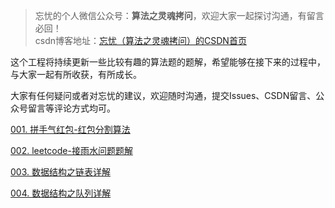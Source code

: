 >忘忧的个人微信公众号：**算法之灵魂拷问**，欢迎大家一起探讨沟通，有留言必回！  
csdn博客地址：<a href="https://me.csdn.net/u013054715">忘忧（算法之灵魂拷问）的CSDN首页</a>

这个工程将持续更新一些比较有趣的算法题的题解，希望能够在接下来的过程中，与大家一起有所收获，有所成长。  
  
  
大家有任何疑问或者对忘忧的建议，欢迎随时沟通，提交Issues、CSDN留言、公众号留言等评论方式均可。  
  
  
<a href="https://github.com/wangyou-algorithm/algorithm/blob/master/redpacket/%E6%8B%BC%E6%89%8B%E6%B0%94%E7%BA%A2%E5%8C%85-%E7%BA%A2%E5%8C%85%E5%88%86%E5%89%B2%E7%AE%97%E6%B3%95.md">001. 拼手气红包-红包分割算法</a>

<a href="https://github.com/wangyou-algorithm/algorithm/blob/master/rain/leetcode-%E6%8E%A5%E9%9B%A8%E6%B0%B4%E9%97%AE%E9%A2%98%E9%A2%98%E8%A7%A3.md">002. leetcode-接雨水问题题解</a>

<a href="https://github.com/wangyou-algorithm/algorithm/blob/master/aboutist/%E9%93%BE%E8%A1%A8%E7%9B%B8%E5%85%B3%E7%9F%A5%E8%AF%86.md">003. 数据结构之链表详解</a>

<a href="https://github.com/wangyou-algorithm/algorithm/blob/master/aboutqueue/%E9%98%9F%E5%88%97%E7%9F%A5%E8%AF%86%E7%82%B9.md">004. 数据结构之队列详解</a>
